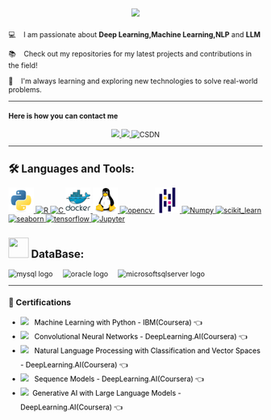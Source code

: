 <h1 align="center">
  <a href="https://git.io/typing-svg">
    <img src="https://readme-typing-svg.herokuapp.com?font=Inter&weight=600&pause=100&center=true&color=F7693D&vCenter=true&random=false&width=435&lines=Hi+people+!+👋;+I'm+YAO+XIAO!;">
  </a>
</h1>



<div align="left">
<p> 💻 &nbsp&nbsp I am passionate about <strong>Deep Learning,</strong><strong>Machine Learning,</strong><strong>NLP</strong> and <strong>LLM</strong></p>
  <p>📚 &nbsp&nbsp Check out my repositories for my latest projects and contributions in the field!</p>
  <p>🌱 &nbsp&nbsp I'm always learning and exploring new technologies to solve real-world problems.</p>
</div>


<hr/>
<h4 align="left"> Here is how you can contact me </h4>
<div align="center" style="display:flex；justify-content:space-between" >
  <a href="mailto:xiaoyao99_@outlook.com">
    <img src="https://img.shields.io/badge/Microsoft_Outlook-0078D4?style=for-the-badge&logo=microsoft-outlook&logoColor=white" target="_blank">
  </a>
  <a href="https://www.linkedin.com/in/xiao-yao-821817297/" target="_blank">
    <img src="https://img.shields.io/badge/LinkedIn-0077B5?style=for-the-badge&logo=linkedin&logoColor=white" target="_blank">
  </a>
  <a href="https://blog.csdn.net/weixin_45215649?spm=1000.2115.3001.5343" style="text-decoration:none;"><img src="https://img-home.csdnimg.cn/images/20201124032511.png" alt="CSDN" width="100" height="50"/> 
  </a>
</div>




<hr/>



<h2 align="left">🛠️ Languages and Tools:</h2>
<div> 
  <a href="https://www.python.org" target="_blank" rel="noreferrer"> <img src="https://raw.githubusercontent.com/devicons/devicon/master/icons/python/python-original.svg" alt="python" width="50" height="50"/> </a> 
  <a href="https://www.r-project.org/" target="_blank" rel="noreferrer"> <img src="https://www.r-project.org/Rlogo.png" alt="R" width="50" height="50"/> </a>
  <a href="" target="_blank" rel="noreferrer"> <img src="https://cdn.jsdelivr.net/gh/devicons/devicon/icons/c/c-original.svg" alt="C" width="50" height="50"/> </a>
  <a href="https://www.docker.com/" target="_blank" rel="noreferrer"> <img src="https://raw.githubusercontent.com/devicons/devicon/master/icons/docker/docker-original-wordmark.svg" alt="docker" width="50" height="50"/> </a> 
  <a href="https://www.linux.org/" target="_blank" rel="noreferrer"> <img src="https://raw.githubusercontent.com/devicons/devicon/master/icons/linux/linux-original.svg" alt="linux" width="50" height="50"/> </a> 
  <a href="https://opencv.org/" target="_blank" rel="noreferrer"> <img src="https://www.vectorlogo.zone/logos/opencv/opencv-icon.svg" alt="opencv" width="50" height="50"/> </a> <a href="https://pandas.pydata.org/" target="_blank" rel="noreferrer"> <img src="https://raw.githubusercontent.com/devicons/devicon/2ae2a900d2f041da66e950e4d48052658d850630/icons/pandas/pandas-original.svg" alt="pandas" width="50" height="50"/> </a>
  <a href="https://numpy.org/"  target="_blank" rel="noreferrer" >  
  <img src="https://numpy.org/images/logo.svg" alt="Numpy" width="50" height="50"/>
  </a>
  <a href="https://scikit-learn.org/" target="_blank" rel="noreferrer"> <img src="https://upload.wikimedia.org/wikipedia/commons/0/05/Scikit_learn_logo_small.svg" alt="scikit_learn" width="50" height="50"/> </a> <a href="https://seaborn.pydata.org/" target="_blank" rel="noreferrer"> <img src="https://seaborn.pydata.org/_images/logo-mark-lightbg.svg" alt="seaborn" width="50" height="50"/> </a> <a href="https://www.tensorflow.org" target="_blank" rel="noreferrer"> <img src="https://www.vectorlogo.zone/logos/tensorflow/tensorflow-icon.svg" alt="tensorflow" width="50" height="50"/> </a> 
	<a href="https://jupyter.org/"  target="_blank" rel="noreferrer" >  
  <img src="https://jupyter.org/assets/homepage/main-logo.svg" alt="Jupyter" width="50" height="50"/>
  </a>
 </div>





<h2 align="left"><img src="https://cdn-icons-png.flaticon.com/512/9850/9850812.png" width=40", height="40"/> DataBase:</h2>
<div align="left">
  <img src="https://w7.pngwing.com/pngs/384/848/png-transparent-mysql-php-database-javascript-ajax-carnifex-blue-text-logo.png" height="50" alt="mysql logo"  />
  <img width="12" />
  <img src="https://www.pngitem.com/pimgs/m/718-7189867_oracle-logo-png-transparent-png.png" height="50" alt="oracle logo"/>
  &nbsp &nbsp
  <img src="https://cdn-icons-png.flaticon.com/512/5968/5968364.png" height="70" alt="microsoftsqlserver logo"/>
</div>



<hr/>

<div align="left">   
  <h3>📜 Certifications</h3>   
  <ul style="line-height: 2;">     
  <li> <a href="https://www.coursera.org/account/accomplishments/certificate/TE2V2FWXNH5L" target="_blank" rel="noreferrer" style="text-decoration:none; color:black;"><img src="https://d3njjcbhbojbot.cloudfront.net/api/utilities/v1/imageproxy/http://coursera-university-assets.s3.amazonaws.com/bb/f5ced2bdd4437aa79f00eb1bf7fbf0/IBM-Logo-Blk---Square.png?auto=format%2Ccompress&dpr=1&w=25&h=25" />&nbsp&nbsp Machine Learning with Python - IBM(Coursera)&nbsp👈</a></li>     
    <li><a href="https://www.coursera.org/account/accomplishments/certificate/L2KVC8EW5C5B" target="_blank" rel="noreferrer" style="text-decoration:none; color:black;"> <img src="https://d3njjcbhbojbot.cloudfront.net/api/utilities/v1/imageproxy/http://coursera-university-assets.s3.amazonaws.com/b4/5cb90bb92f420b99bf323a0356f451/Icon.png?auto=format%2Ccompress&dpr=1&w=25&h=25">&nbsp&nbsp Convolutional Neural Networks - DeepLearning.AI(Coursera)&nbsp👈</a></li> 
<li><a href="https://www.coursera.org/account/accomplishments/certificate/TKX062FNXKIF" target="_blank" rel="noreferrer" style="text-decoration:none; color:black;"> <img src="https://d3njjcbhbojbot.cloudfront.net/api/utilities/v1/imageproxy/http://coursera-university-assets.s3.amazonaws.com/b4/5cb90bb92f420b99bf323a0356f451/Icon.png?auto=format%2Ccompress&dpr=1&w=25&h=25">&nbsp&nbsp Natural Language Processing with Classification and Vector Spaces - DeepLearning.AI(Coursera)&nbsp👈</a></li> 
	  <li><a href="https://www.coursera.org/account/accomplishments/certificate/1FAINOZMW26E" target="_blank" rel="noreferrer" style="text-decoration:none; color:black;"> <img src="https://d3njjcbhbojbot.cloudfront.net/api/utilities/v1/imageproxy/http://coursera-university-assets.s3.amazonaws.com/b4/5cb90bb92f420b99bf323a0356f451/Icon.png?auto=format%2Ccompress&dpr=1&w=25&h=25">&nbsp&nbsp Sequence Models - DeepLearning.AI(Coursera)&nbsp👈</a></li>  
	  <li><a href="https://www.coursera.org/account/accomplishments/certificate/W11E4TTYW5QH" target="_blank" rel="noreferrer" style="text-decoration:none; color:black;"> <img src="https://d3njjcbhbojbot.cloudfront.net/api/utilities/v1/imageproxy/http://coursera-university-assets.s3.amazonaws.com/b4/5cb90bb92f420b99bf323a0356f451/Icon.png?auto=format%2Ccompress&dpr=1&w=25&h=25">&nbsp&nbspGenerative AI with Large Language Models - DeepLearning.AI(Coursera)&nbsp👈</a></li>  
	  
<!--     <li><a href="https://www.coursera.org/account/accomplishments/certificate/JV29GVG5X9AN" target="_blank" rel="noreferrer" style="text-decoration:none; color:black;"><img src="https://d3njjcbhbojbot.cloudfront.net/api/utilities/v1/imageproxy/http://coursera-university-assets.s3.amazonaws.com/4a/cb36835ae3421187080898a7ecc11d/Google-G_360x360.png?auto=format%2Ccompress&dpr=1&w=25&h=25">&nbsp&nbsp Crash Course on Python - Google(Coursera)&nbsp👈</a></li>       -->
  </ul>
</div>


